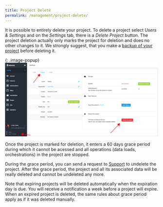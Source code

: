 ```yaml
---
title: Project Delete
permalink: /management/project-delete/
---
```


It is possible to entirely delete your project. To delete a project select *Users & Settings* and
on the *Settings* tab, there is a *Delete Project* button. The project deletion actually only marks the
project for deletion and does no other changes to it. We strongly suggest, that you make a 
[backup of your project](/management/project-export/) before deleting it. 

{: .image-popup}
![Screenshot - Project Delete](/management/project-delete/project-delete.png)

Once the project is marked for deletion, it enters a 60 days grace period during which it cannot 
be acessed and all operations (data loads, orchestrations) in the project are stopped.

During the grace period, you can send a request to [Support](mailto:support@keboola.com) to 
undelete the project. After the grace period, the project and all its associated data will be really 
deleted and cannot be undeleted any more.

Note that expiring projects will be deleted automatically when the expiration day is due. You will receive a 
notification a week before a project will expire. When an expired project is deleted, the same rules
about grace period apply as if it was deleted manually.  

